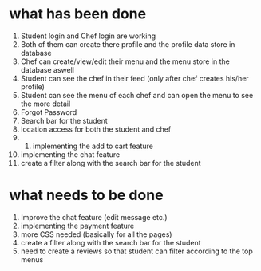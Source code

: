 # what has been done 
1. Student login and Chef login are working
2. Both of them can create there profile and the profile data store in database
3. Chef can create/view/edit their menu and the menu store in the database aswell
4. Student can see the chef in their feed (only after chef creates his/her profile)
5. Student can see the menu of each chef and can open the menu to see the more detail
6. Forgot Password
7. Search bar for the student
8. location access for both the student and chef
9. 1. implementing the add to cart feature
10. implementing the chat feature
11. create a filter along with the search bar for the student 

# what needs to be done 
1. Improve the chat feature (edit message etc.)
2. implementing the payment feature
3. more CSS needed (basically for all the pages)
4. create a filter along with the search bar for the student
5. need to create a reviews so that student can filter according to the top menus 

